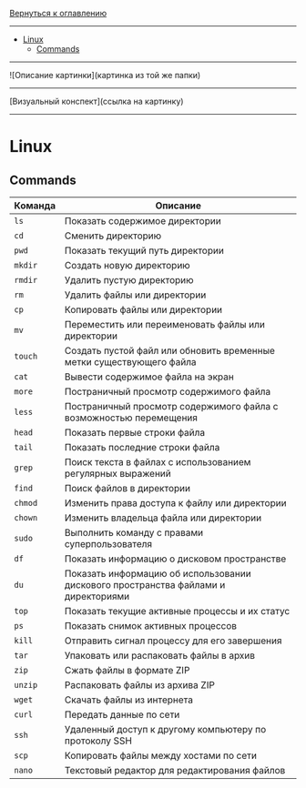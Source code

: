 [Вернуться к оглавлению](https://github.com/engine-it-in/different-level-task/blob/main/README.md)
***
* [Linux](#linux)
  * [Commands](#commands)
***
![Описание картинки](картинка из той же папки)
***
[Визуальный конспект](ссылка на картинку)
***

# Linux

## Commands

| Команда | Описание                                                                           |
|---------|------------------------------------------------------------------------------------|
| `ls`    | Показать содержимое директории                                                     |
| `cd`    | Сменить директорию                                                                 |
| `pwd`   | Показать текущий путь директории                                                   |
| `mkdir` | Создать новую директорию                                                           |
| `rmdir` | Удалить пустую директорию                                                          |
| `rm`    | Удалить файлы или директории                                                       |
| `cp`    | Копировать файлы или директории                                                    |
| `mv`    | Переместить или переименовать файлы или директории                                 |
| `touch` | Создать пустой файл или обновить временные метки существующего файла               |
| `cat`   | Вывести содержимое файла на экран                                                  |
| `more`  | Постраничный просмотр содержимого файла                                            |
| `less`  | Постраничный просмотр содержимого файла с возможностью перемещения                 |
| `head`  | Показать первые строки файла                                                       |
| `tail`  | Показать последние строки файла                                                    |
| `grep`  | Поиск текста в файлах с использованием регулярных выражений                        |
| `find`  | Поиск файлов в директории                                                          |
| `chmod` | Изменить права доступа к файлу или директории                                      |
| `chown` | Изменить владельца файла или директории                                            |
| `sudo`  | Выполнить команду с правами суперпользователя                                      |
| `df`    | Показать информацию о дисковом пространстве                                        |
| `du`    | Показать информацию об использовании дискового пространства файлами и директориями |
| `top`   | Показать текущие активные процессы и их статус                                     |
| `ps`    | Показать снимок активных процессов                                                 |
| `kill`  | Отправить сигнал процессу для его завершения                                       |
| `tar`   | Упаковать или распаковать файлы в архив                                            |
| `zip`   | Сжать файлы в формате ZIP                                                          |
| `unzip` | Распаковать файлы из архива ZIP                                                    |
| `wget`  | Скачать файлы из интернета                                                         |
| `curl`  | Передать данные по сети                                                            |
| `ssh`   | Удаленный доступ к другому компьютеру по протоколу SSH                             |
| `scp`   | Копировать файлы между хостами по сети                                             |
| `nano`  | Текстовый редактор для редактирования файлов                                       |